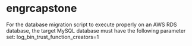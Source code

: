 # engrcapstone

For the database migration script to execute properly on an AWS RDS database, the target MySQL database must have the following parameter set:
log_bin_trust_function_creators=1
